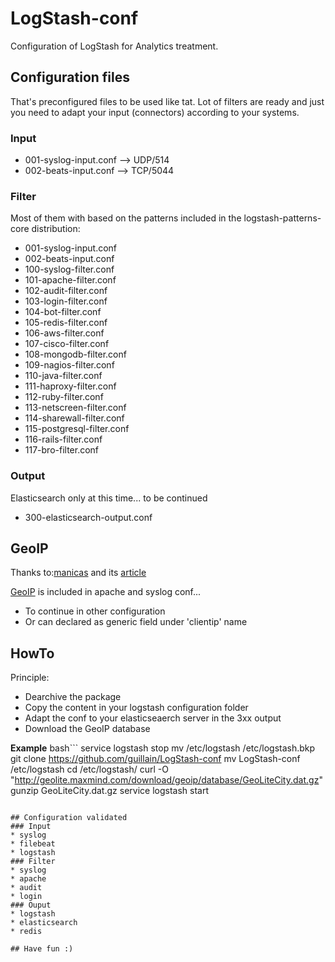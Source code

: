 # LogStash-conf
Configuration of LogStash for Analytics treatment.

## Configuration files
That's preconfigured files to be used like tat.
Lot of filters are ready and just you need to adapt your input (connectors) according to your systems.

### Input
* 001-syslog-input.conf	--> UDP/514
* 002-beats-input.conf	--> TCP/5044

### Filter
Most of them with based on the patterns included in the logstash-patterns-core distribution:
* 001-syslog-input.conf
* 002-beats-input.conf
* 100-syslog-filter.conf
* 101-apache-filter.conf
* 102-audit-filter.conf
* 103-login-filter.conf
* 104-bot-filter.conf
* 105-redis-filter.conf
* 106-aws-filter.conf
* 107-cisco-filter.conf
* 108-mongodb-filter.conf
* 109-nagios-filter.conf
* 110-java-filter.conf
* 111-haproxy-filter.conf
* 112-ruby-filter.conf
* 113-netscreen-filter.conf
* 114-sharewall-filter.conf
* 115-postgresql-filter.conf
* 116-rails-filter.conf
* 117-bro-filter.conf

### Output
Elasticsearch only at this time... to be continued
* 300-elasticsearch-output.conf


## GeoIP
Thanks to:[manicas](https://www.digitalocean.com/community/users/manicas) and its [article](https://www.digitalocean.com/community/tutorials/how-to-map-user-location-with-geoip-and-elk-elasticsearch-logstash-and-kibana)

[GeoIP](http://geolite.maxmind.com/download/geoip/database/GeoLiteCity.dat.gz) is included in apache and syslog conf...
* To continue in other configuration
* Or can declared as generic field under 'clientip' name

## HowTo
Principle:
* Dearchive the package
* Copy the content in your logstash configuration folder
* Adapt the conf to your elasticseaerch server in the 3xx output 
* Download the GeoIP database

**Example**
bash```
service logstash stop
mv /etc/logstash /etc/logstash.bkp
git clone https://github.com/guillain/LogStash-conf
mv LogStash-conf /etc/logstash
cd /etc/logstash/
curl -O "http://geolite.maxmind.com/download/geoip/database/GeoLiteCity.dat.gz"
gunzip GeoLiteCity.dat.gz
service logstash start
```

## Configuration validated
### Input
* syslog
* filebeat
* logstash
### Filter
* syslog
* apache
* audit
* login
### Ouput
* logstash
* elasticsearch
* redis

## Have fun :)
